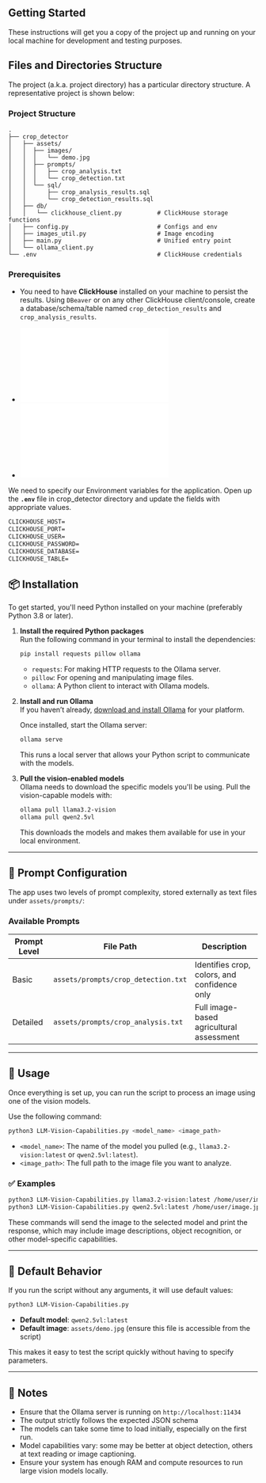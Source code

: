 ## Getting Started

These instructions will get you a copy of the project up and running on your local machine for development and testing purposes.

## Files and Directories Structure

The project (a.k.a. project directory) has a particular directory structure. A representative project is shown below:

### Project Structure

```text
.
├── crop_detector
│   ├── assets/
│   │  ├── images/
│   │  │   └── demo.jpg
│   │  ├── prompts/
│   │  │   ├── crop_analysis.txt
│   │  │   └── crop_detection.txt
│   │  └── sql/
│   │      ├── crop_analysis_results.sql
│   │      └── crop_detection_results.sql
│   ├── db/
│   │   └── clickhouse_client.py          # ClickHouse storage functions
│   ├── config.py                         # Configs and env
│   ├── images_util.py                    # Image encoding
│   ├── main.py                           # Unified entry point
│   └── ollama_client.py
└── .env                                  # ClickHouse credentials
```

### Prerequisites

*	You need to have **ClickHouse** installed on your machine to persist the results. Using `DBeaver` or on any other ClickHouse client/console, create a database/schema/table named `crop_detection_results` and `crop_analysis_results`. 

- ![crop_detection_results.sql](crop_detector/assets/sql/crop_detection_results.sql)
- ![crop_analysis_results.sql](crop_detector/assets/sql/crop_analysis_results.sql)

We need to specify our Environment variables for the application. Open up the **`.env`** file in crop_detector directory and update the fields with appropriate values.

~~~txt
CLICKHOUSE_HOST= 
CLICKHOUSE_PORT= 
CLICKHOUSE_USER= 
CLICKHOUSE_PASSWORD= 
CLICKHOUSE_DATABASE= 
CLICKHOUSE_TABLE= 
~~~

## 📦 Installation

To get started, you'll need Python installed on your machine (preferably Python 3.8 or later).

1. **Install the required Python packages**  
   Run the following command in your terminal to install the dependencies:

   ```bash
   pip install requests pillow ollama
   ```

   - `requests`: For making HTTP requests to the Ollama server.
   - `pillow`: For opening and manipulating image files.
   - `ollama`: A Python client to interact with Ollama models.

2. **Install and run Ollama**  
   If you haven’t already, [download and install Ollama](https://ollama.com/download) for your platform.

   Once installed, start the Ollama server:

   ```bash
   ollama serve
   ```

   This runs a local server that allows your Python script to communicate with the models.

3. **Pull the vision-enabled models**  
   Ollama needs to download the specific models you'll be using. Pull the vision-capable models with:

   ```bash
   ollama pull llama3.2-vision
   ollama pull qwen2.5vl
   ```

   This downloads the models and makes them available for use in your local environment.

---

## 🧠 Prompt Configuration

The app uses two levels of prompt complexity, stored externally as text files under `assets/prompts/`:

### Available Prompts

| Prompt Level | File Path                             | Description                                  |
|--------------|---------------------------------------|----------------------------------------------|
| Basic        | `assets/prompts/crop_detection.txt`   | Identifies crop, colors, and confidence only |
| Detailed     | `assets/prompts/crop_analysis.txt`    | Full image-based agricultural assessment     |

---

## 🚀 Usage

Once everything is set up, you can run the script to process an image using one of the vision models.

Use the following command:

```bash
python3 LLM-Vision-Capabilities.py <model_name> <image_path>
```

- `<model_name>`: The name of the model you pulled (e.g., `llama3.2-vision:latest` or `qwen2.5vl:latest`).
- `<image_path>`: The full path to the image file you want to analyze.

### ✅ Examples

```bash
python3 LLM-Vision-Capabilities.py llama3.2-vision:latest /home/user/image.jpg
python3 LLM-Vision-Capabilities.py qwen2.5vl:latest /home/user/image.jpg
```

These commands will send the image to the selected model and print the response, which may include image descriptions, object recognition, or other model-specific capabilities.

---

## 🧠 Default Behavior

If you run the script without any arguments, it will use default values:

```bash
python3 LLM-Vision-Capabilities.py
```

- **Default model**: `qwen2.5vl:latest`
- **Default image**: `assets/demo.jpg` (ensure this file is accessible from the script)

This makes it easy to test the script quickly without having to specify parameters.

---

## 📝 Notes

- Ensure that the Ollama server is running on `http://localhost:11434`
- The output strictly follows the expected JSON schema
- The models can take some time to load initially, especially on the first run.
- Model capabilities vary: some may be better at object detection, others at text reading or image captioning.
- Ensure your system has enough RAM and compute resources to run large vision models locally.
